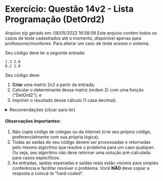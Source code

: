 # Exercício: Questão 14v2 - Lista Programação (DetOrd2)

Arquivo zip gerado em: 08/05/2022 16:58:09 
Este arquivo contém todos os casos de teste cadastrados até o momento, disponível apenas para professores/monitores. 
Para alterar um caso de teste acesse o sistema. 


Seu código deve ler a seguinte entrada:

```
1.3 2.0
0.2 2.0
```
Seu código deve:
1. **Criar** uma matriz 2x2 a partir da entrada;
2. Calcular o determinante dessa matriz (ordem 2) com uma função ("DetOrd2"); e
3. Imprimir o resultado desse cálculo (1 casa decimal).


<details>
  <summary>Recomendações  (clicar para ler)</summary>
  1. Se decidir alocar memória para as matrizes, lembre-se de liberar essa memória também;
</details>



#### Observações Importantes:

1. Não copie código de colegas ou da internet (crie seu próprio código, preferencialmente com sua própria lógica);
2. Todas as saídas do seu código devem ser processadas e retornadas pelo mesmo algoritmo que resolve o problema para um caso qualquer. Ou seja, seu algoritmo não deve retornar uma solução pré-calculada para casos específicos.
3. As entradas, saídas esperadas e saídas reais estão visíveis para simples conferência e facilitar resolver o problema. Você **NÃO** deve copiar a resposta e colocá-la "hard-coded".